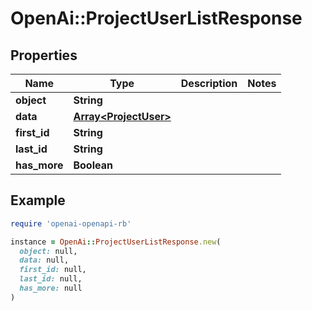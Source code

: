# OpenAi::ProjectUserListResponse

## Properties

| Name | Type | Description | Notes |
| ---- | ---- | ----------- | ----- |
| **object** | **String** |  |  |
| **data** | [**Array&lt;ProjectUser&gt;**](ProjectUser.md) |  |  |
| **first_id** | **String** |  |  |
| **last_id** | **String** |  |  |
| **has_more** | **Boolean** |  |  |

## Example

```ruby
require 'openai-openapi-rb'

instance = OpenAi::ProjectUserListResponse.new(
  object: null,
  data: null,
  first_id: null,
  last_id: null,
  has_more: null
)
```

